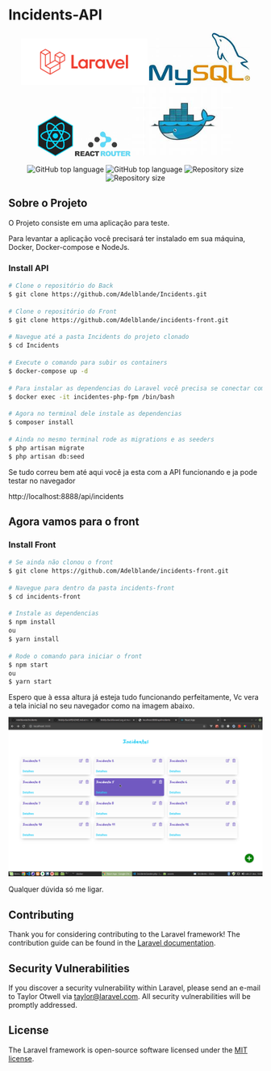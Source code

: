 # Incidents-API

<p align="center">
 
 <img alt="Laravel" src="https://github.com/Adelblande/Incidents/blob/master/assets/laravel.svg" width="250">
 <img alt="Mysql" src="https://github.com/Adelblande/Incidents/blob/master/assets/mysql.jpeg" width="200">
 <img alt="React" src="https://github.com/Adelblande/Incidents/blob/master/assets/react.jpeg" width="70">
 <img alt="React Router Dom" src="https://github.com/Adelblande/Incidents/blob/master/assets/router.jpeg" width="110">
 <img alt="Docker" src="https://github.com/Adelblande/Incidents/blob/master/assets/docker.jpeg" width="200">
</p>

<p align="center">
  <img alt="GitHub top language" src="https://img.shields.io/github/languages/top/Adelblande/Incidents.svg" title="Incidents-API">
  <img alt="GitHub top language" src="https://img.shields.io/github/languages/top/Adelblande/incidents-front.svg" title="Incidents-Front">
  <img alt="Repository size" src="https://img.shields.io/github/repo-size/Adelblande/Incidents.svg" title="Incidents-API">
  <img alt="Repository size" src="https://img.shields.io/github/repo-size/Adelblande/incidents-front.svg" title="Incidents-Front">
</p>


## Sobre o Projeto

O Projeto consiste em uma aplicação para teste.

Para levantar a aplicação você precisará ter instalado em sua máquina, Docker, Docker-compose e NodeJs.

### Install API
```bash
# Clone o repositório do Back
$ git clone https://github.com/Adelblande/Incidents.git

# Clone o repositório do Front
$ git clone https://github.com/Adelblande/incidents-front.git

# Navegue até a pasta Incidents do projeto clonado
$ cd Incidents

# Execute o comando para subir os containers
$ docker-compose up -d

# Para instalar as dependencias do Laravel você precisa se conectar com o container, execute o comando abaixo
$ docker exec -it incidentes-php-fpm /bin/bash

# Agora no terminal dele instale as dependencias
$ composer install

# Ainda no mesmo terminal rode as migrations e as seeders
$ php artisan migrate
$ php artisan db:seed

```
Se tudo correu bem até aqui você ja esta com a API funcionando e ja pode testar no navegador

http://localhost:8888/api/incidents <br>

## Agora vamos para o front

### Install Front
```bash
# Se ainda não clonou o front
$ git clone https://github.com/Adelblande/incidents-front.git

# Navegue para dentro da pasta incidents-front
$ cd incidents-front

# Instale as dependencias
$ npm install
ou
$ yarn install

# Rode o comando para iniciar o front
$ npm start
ou
$ yarn start
```

Espero que à essa altura já esteja tudo funcionando perfeitamente,
Vc vera a tela inicial no seu navegador como na imagem abaixo.

<img alt="Tela inicial" src="https://github.com/Adelblande/Incidents/blob/master/assets/Tela_inicial.png" width="900">

Qualquer dúvida só me ligar.


## Contributing

Thank you for considering contributing to the Laravel framework! The contribution guide can be found in the [Laravel documentation](https://laravel.com/docs/contributions).

## Security Vulnerabilities

If you discover a security vulnerability within Laravel, please send an e-mail to Taylor Otwell via [taylor@laravel.com](mailto:taylor@laravel.com). All security vulnerabilities will be promptly addressed.

## License

The Laravel framework is open-source software licensed under the [MIT license](https://opensource.org/licenses/MIT).

